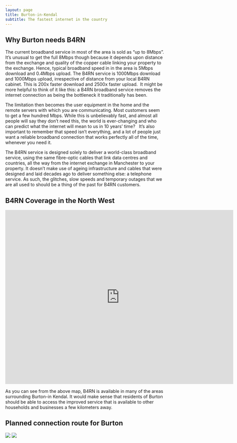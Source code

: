 ```yaml
---
layout: page
title: Burton-in-Kendal
subtitle: The fastest internet in the country
---
```


## Why Burton needs B4RN

The current broadband service in most of the area is sold as “up to 8Mbps”.  It’s unusual to get the full 8Mbps though because it depends upon distance from the exchange and quality of the copper cable linking your property to the exchange.  Hence, typical broadband speed in in the area is 5Mbps download and 0.4Mbps upload.  The B4RN service is 1000Mbps download and 1000Mbps upload, irrespective of distance from your local B4RN cabinet.  This is 200x faster download and 2500x faster upload.  It might be more helpful to think of it like this: a B4RN broadband service removes the internet connection as being the bottleneck it traditionally has been. 

The limitation then becomes the user equipment in the home and the remote servers with which you are communicating.  Most customers seem to get a few hundred Mbps. While this is unbelievably fast, and almost all people will say they don’t need this, the world is ever-changing and who can predict what the internet will mean to us in 10 years’ time?   It’s also important to remember that speed isn’t everything, and a lot of people just want a reliable broadband connection that works perfectly all of the time, whenever you need it.

The B4RN service is designed solely to deliver a world-class broadband service, using the same fibre-optic cables that link data centres and countries, all the way from the internet exchange in Manchester to your property.  It doesn’t make use of ageing infrastructure and cables that were designed and laid decades ago to deliver something else: a telephone service.  As such, the glitches, slow speeds and temporary outages that we are all used to should be a thing of the past for B4RN customers.

## B4RN Coverage in the North West

<iframe src="https://widgets.scribblemaps.com/sm/?d=true&z=true&l=true&id=b4rn-coverage-nw" width="720" height="550" frameborder="0" title="B4RN Coverage North West" webkitallowfullscreen mozallowfullscreen allowfullscreen></iframe>

As you can see from the above map, B4RN is available in many of the areas surrounding Burton-in Kendal. It would make sense that residents of Burton should be able to access the improved service that is available to other households and businesses a few kilometers away.

## Planned connection route for Burton

<img src="{{site.baseurl}}/img/b4rnroutes1.jpg"/>

<img src="{{site.baseurl}}/img/b4rnroutes2.jpg"/>